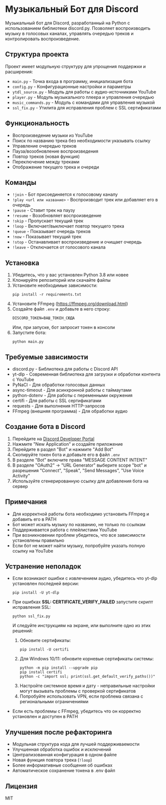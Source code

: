 # Музыкальный Бот для Discord

Музыкальный бот для Discord, разработанный на Python с использованием библиотеки discord.py. Позволяет воспроизводить музыку в голосовых каналах, управлять очередью треков и контролировать воспроизведение.

## Структура проекта

Проект имеет модульную структуру для упрощения поддержки и расширения:

- `main.py` - Точка входа в программу, инициализация бота
- `config.py` - Конфигурационные настройки и параметры
- `ytdl_source.py` - Модуль для работы с аудио-источниками YouTube
- `player.py` - Модуль музыкального плеера и управления очередью
- `music_commands.py` - Модуль с командами для управления музыкой
- `ssl_fix.py` - Утилита для исправления проблем с SSL сертификатами

## Функциональность

- Воспроизведение музыки из YouTube
- Поиск по названию трека без необходимости указывать ссылку
- Управление очередью треков
- Пауза/возобновление воспроизведения
- Повтор треков (новая функция)
- Переключение между треками
- Отображение текущего трека и очереди

## Команды

- `!join` - Бот присоединяется к голосовому каналу
- `!play <url или название>` - Воспроизводит трек или добавляет его в очередь
- `!pause` - Ставит трек на паузу
- `!resume` - Возобновляет воспроизведение
- `!skip` - Пропускает текущий трек
- `!loop` - Включает/выключает повтор текущего трека
- `!queue` - Показывает очередь треков
- `!now` - Показывает текущий трек
- `!stop` - Останавливает воспроизведение и очищает очередь
- `!leave` - Отключается от голосового канала

## Установка

1. Убедитесь, что у вас установлен Python 3.8 или новее
2. Клонируйте репозиторий или скачайте файлы
3. Установите необходимые зависимости:
   ```
   pip install -r requirements.txt
   ```
4. Установите FFmpeg (https://ffmpeg.org/download.html)
5. Создайте файл `.env` и добавьте в него строку:
   ```
   DISCORD_TOKEN=ВАШ_ТОКЕН_СЮДА
   ```
   Или, при запуске, бот запросит токен в консоли
6. Запустите бота:
   ```
   python main.py
   ```

## Требуемые зависимости

- discord.py - Библиотека для работы с Discord API
- yt-dlp - Современная библиотека для загрузки и обработки контента с YouTube
- PyNaCl - Для обработки голосовых данных
- async-timeout - Для асинхронной работы с таймаутами
- python-dotenv - Для работы с переменными окружения
- certifi - Для работы с SSL сертификатами
- requests - Для выполнения HTTP-запросов
- FFmpeg (внешняя программа) - Для обработки аудио

## Создание бота в Discord

1. Перейдите на [Discord Developer Portal](https://discord.com/developers/applications)
2. Нажмите "New Application" и создайте приложение
3. Перейдите в раздел "Bot" и нажмите "Add Bot"
4. Скопируйте токен бота и добавьте его в файл `.env`
5. В разделе "Bot" включите права "MESSAGE CONTENT INTENT"
6. В разделе "OAuth2" -> "URL Generator" выберите scope "bot" и разрешения "Connect", "Speak", "Send Messages", "Use Voice Activity"
7. Используйте сгенерированную ссылку для добавления бота на сервер

## Примечания

- Для корректной работы бота необходимо установить FFmpeg и добавить его в PATH
- Бот может искать музыку по названию, не только по ссылкам
- Поддерживается работа с плейлистами YouTube
- При возникновении проблем убедитесь, что все зависимости установлены правильно
- Если бот не может найти музыку, попробуйте указать полную ссылку на YouTube

## Устранение неполадок

- Если возникают ошибки с извлечением аудио, убедитесь что yt-dlp установлен последней версии:
  ```
  pip install -U yt-dlp
  ```

- При ошибках **SSL: CERTIFICATE_VERIFY_FAILED** запустите скрипт исправления SSL:
  ```
  python ssl_fix.py
  ```
  И следуйте инструкциям на экране, или выполните одно из этих решений:
  
  1. Обновите сертификаты:
     ```
     pip install -U certifi
     ```
  2. Для Windows 10/11: обновите корневые сертификаты системы:
     ```
     python -m pip install --upgrade pip
     pip install certifi
     python -c "import ssl; print(ssl.get_default_verify_paths())"
     ```
  3. Настройте системное время и дату - неправильные настройки могут вызывать проблемы с проверкой сертификатов
  4. Попробуйте использовать VPN, если проблема связана с региональными ограничениями

- Если есть проблемы с FFmpeg, убедитесь что он корректно установлен и доступен в PATH

## Улучшения после рефакторинга

- Модульная структура кода для лучшей поддерживаемости
- Улучшенная обработка ошибок и исключений
- Централизованная конфигурация в одном файле
- Новая функция повтора трека (`!loop`)
- Более информативные сообщения об ошибках
- Автоматическое сохранение токена в .env файл

## Лицензия

MIT
